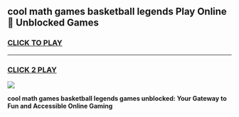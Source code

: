 
## cool math games basketball legends Play Online 👋 Unblocked Games
<h3>
<a href="https://news.freeplayer.one?title=cool_math_games_basketball_legends&ref=17CMG">CLICK TO PLAY</a></h3>
<hr>

<h3>
<a href="https://news.freeplayer.one?title=cool_math_games_basketball_legends&ref=17CMG">CLICK 2 PLAY</a>
  
</h3>

<a href="https://news.freeplayer.one?title=cool_math_games_basketball_legends&ref=17CMG/"><img src="https://clearcache.store/games.png"></a>


**cool math games basketball legends games unblocked: Your Gateway to Fun and Accessible Online Gaming**
